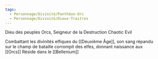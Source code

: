 ```yaml
---
tags:
  - Personnage/Divinité/Panthéon-Orc
  - Personnage/Divinité/Dieux-Traitres
---
```

Dieu des peuples Orcs, Seigneur de la Destruction
Chaotic Evil

Combattant les divinités elfiques du [[Deuxième Âge]], son sang répandu sur le champ de bataille corrompit des elfes, donnant naissance aux [[Orcs]]
Réside dans le [[Bellenium]]